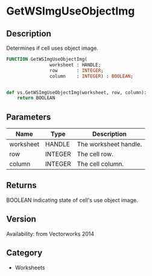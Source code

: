 # GetWSImgUseObjectImg

## Description
Determines if cell uses object image.

```pascal
FUNCTION GetWSImgUseObjectImg(
				worksheet : HANDLE;
				row       : INTEGER;
				column    : INTEGER) : BOOLEAN;
```

```python

def vs.GetWSImgUseObjectImg(worksheet, row, column):
    return BOOLEAN
```

## Parameters
|Name|Type|Description|
|---|---|---|
|worksheet|HANDLE|The worksheet handle.|
|row|INTEGER|The cell row.|
|column|INTEGER|The cell column.|

## Returns
BOOLEAN indicating state of cell's use object image.

## Version
Availability: from Vectorworks 2014
## Category
* Worksheets


